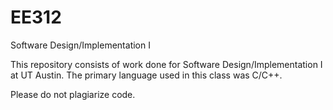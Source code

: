 # EE312
Software Design/Implementation I

This repository consists of work done for Software Design/Implementation I at UT Austin. The primary language used in this class was C/C++.

Please do not plagiarize code.
